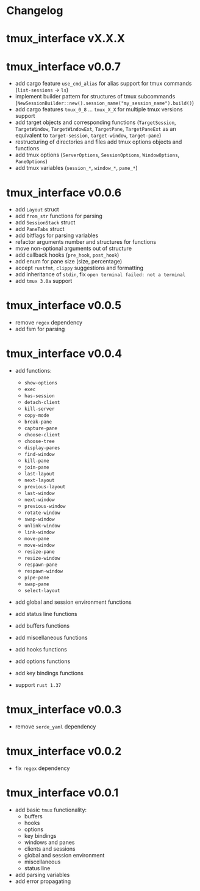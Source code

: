 # Changelog


# tmux_interface vX.X.X


# tmux_interface v0.0.7
- add cargo feature `use_cmd_alias` for alias support for tmux commands
  (`list-sessions` -> `ls`)
- implement builder pattern for structures of tmux subcommands
    (`NewSessionBuilder::new().session_name("my_session_name").build()`)
- add cargo features `tmux_0_8` ... `tmux_X_X` for multiple tmux versions support
- add target objects and corresponding functions (`TargetSession`,
`TargetWindow`, `TargetWindowExt`, `TargetPane`, `TargetPaneExt` as an equivalent
to `target-session`, `target-window`, `target-pane`)
- restructuring of directories and files add tmux options objects and functions
- add tmux options (`ServerOptions`, `SessionOptions`, `WindowOptions`, `PaneOptions`)
- add tmux variables (`session_*`, `window_*`, `pane_*`)


# tmux_interface v0.0.6
- add `Layout` struct
- add `from_str` functions for parsing
- add `SessionStack` struct
- add `PaneTabs` struct
- add bitflags for parsing variables
- refactor arguments number and structures for functions
- move non-optional arguments out of structure
- add callback hooks (`pre_hook`, `post_hook`)
- add enum for pane size (size, percentage)
- accept `rustfmt`, `clippy` suggestions and formatting
- add inheritance of `stdin`, fix `open terminal failed: not a terminal`
- add `tmux 3.0a` support


# tmux_interface v0.0.5
- remove `regex` dependency
- add fsm for parsing


# tmux_interface v0.0.4
- add functions:
    - `show-options`
    - `exec`
    - `has-session`
    - `detach-client`
    - `kill-server`
    - `copy-mode`
    - `break-pane`
    - `capture-pane`
    - `choose-client`
    - `choose-tree`
    - `display-panes`
    - `find-window`
    - `kill-pane`
    - `join-pane`
    - `last-layout`
    - `next-layout`
    - `previous-layout`
    - `last-window`
    - `next-window`
    - `previous-window`
    - `rotate-window`
    - `swap-window`
    - `unlink-window`
    - `link-window`
    - `move-pane`
    - `move-window`
    - `resize-pane`
    - `resize-window`
    - `respawn-pane`
    - `respawn-window`
    - `pipe-pane`
    - `swap-pane`
    - `select-layout`

- add global and session environment functions
- add status line functions
- add buffers functions
- add miscellaneous functions
- add hooks functions
- add options functions
- add key bindings functions
- support `rust 1.37`

# tmux_interface v0.0.3
- remove `serde_yaml` dependency

# tmux_interface v0.0.2
- fix `regex` dependency

# tmux_interface v0.0.1
- add basic `tmux` functionality:
    - buffers
    - hooks
    - options
    - key bindings
    - windows and panes
    - clients and sessions
    - global and session environment
    - miscellaneous
    - status line
- add parsing variables
- add error propagating

